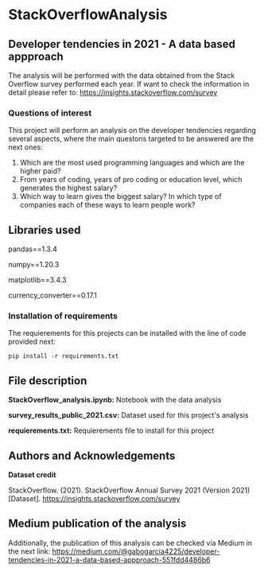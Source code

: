 # StackOverflowAnalysis

## Developer tendencies in 2021 - A data based appproach

The analysis will be performed with the data obtained from the Stack Overflow survey performed each year. If want to check the information in detail please refer to: https://insights.stackoverflow.com/survey

### Questions of interest

This project will perform an analysis on the developer tendencies regarding several aspects, where the main questons targeted to be answered are the next ones:

1. Which are the most used programming languages and which are the higher paid?
2. From years of coding, years of pro coding or education level, which generates the highest salary?
3. Which way to learn gives the biggest salary? In which type of companies each of these ways to learn people work?

## Libraries used

pandas==1.3.4

numpy==1.20.3

matplotlib==3.4.3

currency_converter==0.17.1

### Installation of requirements

The requierements for this projects can be installed with the line of code provided next:

```
pip install -r requirements.txt
```

## File description

**StackOverflow_analysis.ipynb:** Notebook with the data analysis

**survey_results_public_2021.csv:** Dataset used for this project's analysis

**requierements.txt:** Requierements file to install for this project

## Authors and Acknowledgements

**Dataset credit**

StackOverflow. (2021). StackOverflow Annual Survey 2021 (Version 2021) [Dataset]. https://insights.stackoverflow.com/survey

## Medium publication of the analysis

Additionally, the publication of this analysis can be checked vía Medium in the next link: https://medium.com/@gabogarcia4225/developer-tendencies-in-2021-a-data-based-appproach-551fdd4486b6